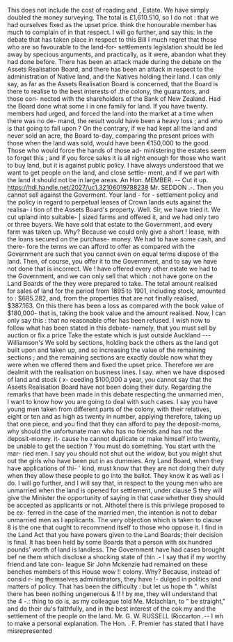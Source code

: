 This does not include the cost of roading and , Estate. We have simply doubled the money surveying. The total is £1,610.510, so I do not : that we had ourselves fixed as the upset price. think the honourable member has much to complain of in that respect. I will go further, and say this: In the debate that has taken place in respect to this Bill I much regret that those who are so favourable to the land-for- settlements legislation should be led away by specious arguments, and practically, as it were, abandon what they had done before. There has been an attack made during the debate on the Assets Realisation Board, and there has been an attack in respect to the administration of Native land, and the Natives holding their land. I can only say, as far as the Assets Realisation Board is concerned, that the Board is there to realise to the best interests of .the colony, the guarantors, and those con- nected with the shareholders of the Bank of New Zealand. Had the Board done what some i in one family for land. If you have twenty. members had urged, and forced the land into the market at a time when there was no de- mand, the result would have been a heavy loss ; and who is that going to fall upon ? On the contrary, if we had kept all the land and never sold an acre, the Board to-day, comparing the present prices with those when the land was sold, would have been €150,000 to the good. Those who would force the hands of those ad- ministering the estates seem to forget this ; and if you force sales it is all right enough for those who want to buy land, but it is against public policy. I have always understood that we want to get people on the land, and close settle- ment, and if we part with the land it should not be in large areas. An Hon. MEMBER. -- Cut it up. https://hdl.handle.net/2027/uc1.32106019788238 Mr. SEDDON .-. Then you cannot sell against the Goverment. Your land - for - settlement policy and the policy in regard to perpetual leases of Crown lands euts against the realisa- i tion of the Assets Board's property. Well. Sir, we have tried it. We cut upland into suitable- | sized farms and offered it, and we had only two or three buyers. We have sold that estate to the Government, and every farm was taken up. Why? Because we could only give a short ! lease, with the loans secured on the purchase- money. We had to have some cash, and there- fore the terms we can afford to offer as compared with the Government are such that you cannot even on equal terms dispose of the land. Then, of course, you offer it to the Government, and to say we have not done that is incorrect. We ! have offered every other estate we had to the Government, and we can only sell that which : not have gone on the Land Boards of the they were prepared to take. The total amount realised for sales of land for the period from 1895 to 1901, including stock, amounted to : $685.282, and, from the properties that are not finally realised, $387.163. On this there has been a loss as compared with the book value of $180,000- that is, taking the book value and the amount realised. Now, I can only say this : that no reasonable offer has been refused. I wish now to follow what has been stated in this debate- namely, that you must sell by auction or fix a price Take the estate which is just outside Auckland --- Williamson's We sold by sections, holding back the others as the land got built upon and taken up, and so increasing the value of the remaining sections ; and the remaining sections are exactly double now what they were when we offered them and fixed the upset price. Therefore we are dealmit with the realisation on business lines. I say. when we have disposed of land and stock ( x- ceeding $100,000 a year, you cannot say that the Assets Realisation Board have not been doing their duty. Regarding the remarks that have been made in this debate respecting the unmarried men, I want to know how you are going to deal with such cases. I say you have young men taken from different parts of the colony, with their relatives, eight or ten and as high as twenty in number, applying therefore, taking up that one piece, and you find that they can afford to pay the deposit-moms, why should the unfortunate man who has no friends and has not the deposit-money. it- cause he cannot duplicate or make himself into twenty, be unable to get the section ? You must do something. You start with the mar- ried men. I say you should not shut out the widow, but you might shut out the girls who have been put in as dummies. Any Land Board, when they have applications of thi- ' kind, must know that they are not doing their duty when they allow these people to go into the ballot. They know it as well as I do. I will go further, and I will say that, in respect to the young men who are unmarried when the land is opened for settlement, under clause S they will give the Minister the opportunity of saying in that case whether they should be accepted as applicants or not. Althotel there is this privilege proposed to be ex- ferred in the case of the married men, the intention is not to debar unmarried men as I applicants. The very objection which is taken to clause 8 is the one that ought to recommend itself to those who oppose it. I find in the Land Act that you have powers given to the Land Boards; their decision is final. It has been held by some Boards that a person with six hundred pounds' worth of land is landless. The Government have had cases brought bef ne them which disclose a shocking state of thin .- I say that if my worthy friend and late con- league Sir John Mckenzie had remained on these benches members of this House wow !! colony. Why? Because, instead of consid r- ing themselves administrators, they have !- dulged in politics and matters of policy. That has been the difficulty : but let us hope th ". whilst there has been nothing ungenerous & !! ! by me, they will understand that the 4 -.: thing to do is, as my colleague told Me. Mclachlan, to " be straight," and do their du's faithfully, and in the best interest of the cok my and the settlement of the people on the land. Mr. G. W. RUSSELL (Riccarton .-- I wh to make a personal explanation. The Hon. . F. Premier has stated that I have misrepresented 